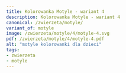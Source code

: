 ```yaml
---
title: Kolorowanka Motyle - wariant 4
description: Kolorowanka Motyle - wariant 4
canonical: /zwierzeta/motyle/
variant_of: motyle
image: /zwierzeta/motyle/4/motyle-4.svg
pdf: /zwierzeta/motyle/4/motyle-4.pdf
alt: "motyle kolorowanki dla dzieci"
tags:
- zwierzeta
- motyle
---
```

